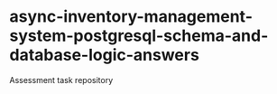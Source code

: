 # async-inventory-management-system-postgresql-schema-and-database-logic-answers
Assessment task repository
